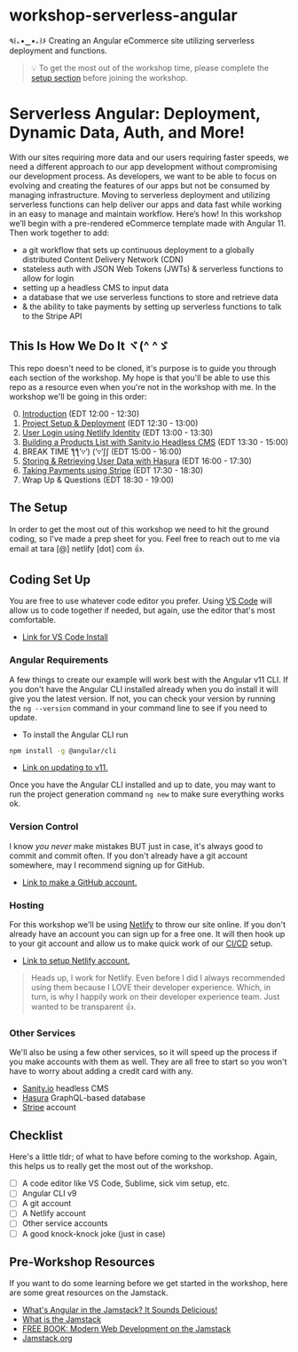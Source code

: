 # workshop-serverless-angular

٩꒰｡•‿•｡꒱۶ Creating an Angular eCommerce site utilizing serverless deployment and functions.

> 💡 To get the most out of the workshop time, please complete the [setup section](#the-setup) before joining the workshop.

# Serverless Angular: Deployment, Dynamic Data, Auth, and More!

With our sites requiring more data and our users requiring faster speeds, we need a different approach to our app development without compromising our development process. As developers, we want to be able to focus on evolving and creating the features of our apps but not be consumed by managing infrastructure. Moving to serverless deployment and utilizing serverless functions can help deliver our apps and data fast while working in an easy to manage and maintain workflow. Here’s how! In this workshop we’ll begin with a pre-rendered eCommerce template made with Angular 11. Then work together to add:

- a git workflow that sets up continuous deployment to a globally distributed Content Delivery Network (CDN)
- stateless auth with JSON Web Tokens (JWTs) & serverless functions to allow for login
- setting up a headless CMS to input data
- a database that we use serverless functions to store and retrieve data
- & the ability to take payments by setting up serverless functions to talk to the Stripe API

## This Is How We Do It ヾ(^ ^ゞ

This repo doesn't need to be cloned, it's purpose is to guide you through each section of the workshop. My hope is that you'll be able to use this repo as a resource even when you're not in the workshop with me. In the workshop we'll be going in this order:

0. [Introduction](/introduction/README.md) (EDT 12:00 - 12:30)
1. [Project Setup & Deployment](/setup-and-deployment/README.md) (EDT 12:30 - 13:00)
2. [User Login using Netlify Identity](/user-login/README.md) (EDT 13:00 - 13:30)
3. [Building a Products List with Sanity.io Headless CMS](product-list/README.md) (EDT 13:30 - 15:00)
4. BREAK TIME ƪƪ’▿’) (‘▿’ʃʃ (EDT 15:00 - 16:00)
5. [Storing & Retrieving User Data with Hasura](user-data/README.md) (EDT 16:00 - 17:30)
6. [Taking Payments using Stripe](payments/README.md) (EDT 17:30 - 18:30)
7. Wrap Up & Questions (EDT 18:30 - 19:00)

## The Setup

In order to get the most out of this workshop we need to hit the ground coding, so I've made a prep sheet for you. Feel free to reach out to me via email at tara [@] netlify [dot] com 👍.

## Coding Set Up

You are free to use whatever code editor you prefer. Using [VS Code](https://code.visualstudio.com/download) will allow us to code together if needed, but again, use the editor that's most comfortable.

- [Link for VS Code Install](https://code.visualstudio.com/download)

### Angular Requirements

A few things to create our example will work best with the Angular v11 CLI. If you don't have the Angular CLI installed already when you do install it will give you the latest version. If not, you can check your version by running the `ng --version` command in your command line to see if you need to update.

- To install the Angular CLI run

```bash
npm install -g @angular/cli
```

- [Link on updating to v11.](https://update.angular.io/)

Once you have the Angular CLI installed and up to date, you may want to run the project generation command `ng new` to make sure everything works ok.

### Version Control

I know _you never_ make mistakes BUT just in case, it's always good to commit and commit often. If you don't already have a git account somewhere, may I recommend signing up for GitHub.

- [Link to make a GitHub account.](https://github.com/join)

### Hosting

For this workshop we'll be using [Netlify](https://www.netlify.com/?utm_source=github-repo&utm_medium=angular-workshop_tzm&utm_campaign=devex) to throw our site online. If you don't already have an account you can sign up for a free one. It will then hook up to your git account and allow us to make quick work of our [CI/CD](https://www.netlify.com/products/build/?utm_source=github-repo&utm_medium=angular-workshop_tzm&utm_campaign=devex) setup.

- [Link to setup Netlify account.](https://app.netlify.com/signup?utm_source=github-repo&utm_medium=angular-workshop_tzm&utm_campaign=devex)

> Heads up, I work for Netlify. Even before I did I always recommended using them because I LOVE their developer experience. Which, in turn, is why I happily work on their developer experience team. Just wanted to be transparent 👍.

### Other Services

We'll also be using a few other services, so it will speed up the process if you make accounts with them as well. They are all free to start so you won't have to worry about adding a credit card with any.

- [Sanity.io](https://manage.sanity.io/) headless CMS
- [Hasura](https://cloud.hasura.io/signup) GraphQL-based database
- [Stripe](https://dashboard.stripe.com/register) account

## Checklist

Here's a little tldr; of what to have before coming to the workshop. Again, this helps us to really get the most out of the workshop.

- [ ] A code editor like VS Code, Sublime, sick vim setup, etc.
- [ ] Angular CLI v9
- [ ] A git account
- [ ] A Netlify account
- [ ] Other service accounts
- [ ] A good knock-knock joke (just in case)

## Pre-Workshop Resources

If you want to do some learning before we get started in the workshop, here are some great resources on the Jamstack.

- [What's Angular in the Jamstack? It Sounds Delicious!](https://www.netlify.com/blog/2019/10/30/whats-angular-in-the-jamstack-it-sounds-delicious/?utm_source=github-repo&utm_medium=angular-workshop_tzm&utm_campaign=devex)
- [What is the Jamstack](https://dev.to/shortdiv/what-is-the-jamstack-15i2)
- [FREE BOOK: Modern Web Development on the Jamstack](https://www.netlify.com/oreilly-jamstack/#download)
- [Jamstack.org](https://jamstack.org/)

